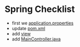 # Spring Checklist


- first we [application.properties](./src/main/resources/application.properties)
- update [pom.xml](pom.xml)
- add [view](../jsp-demo-live/src/main/webapp/WEB-INF/index.jsp)
- add [MainController.java](../jsp-demo-live/src/main/java/co/tylermaxwell/jspdemolive/MainController.java)
